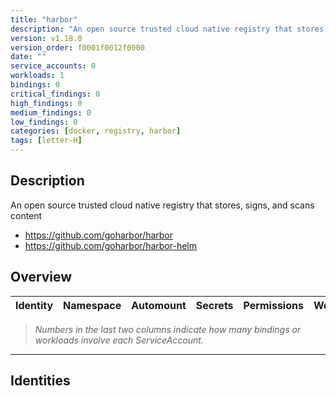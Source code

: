 ```yaml
---
title: "harbor"
description: "An open source trusted cloud native registry that stores, signs, and scans content"
version: v1.18.0
version_order: f0001f0012f0000
date: ""
service_accounts: 0
workloads: 1
bindings: 0
critical_findings: 0
high_findings: 0
medium_findings: 0
low_findings: 0
categories: [docker, registry, harbor]
tags: [letter-H]
---
```


## Description

An open source trusted cloud native registry that stores, signs, and scans content

- https://github.com/goharbor/harbor
- https://github.com/goharbor/harbor-helm

## Overview

| Identity | Namespace | Automount | Secrets | Permissions | Workloads | Risk |
| -------- | --------- | --------- | ------- | ----------- | --------- | ---- |

> _Numbers in the last two columns indicate how many bindings or workloads involve each ServiceAccount._

---

## Identities
